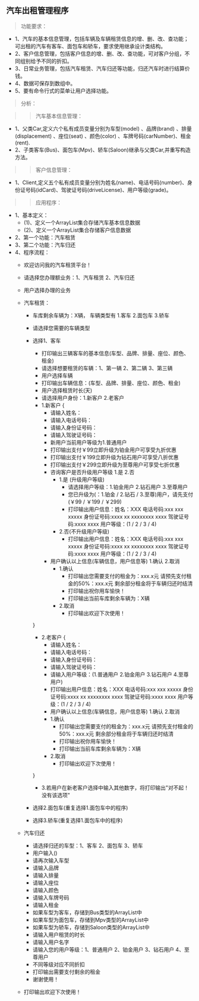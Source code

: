 ## 汽车出租管理程序
>功能要求：
- 1、汽车的基本信息管理，包括车辆及车辆租赁信息的增、删、改、查功能；可出租的汽车有客车、面包车和轿车，要求使用继承设计类结构。
- 2、客户信息管理，包括客户信息的增、删、改、查功能，可对客户分组，不同组别给予不同的折扣。
- 3、日常业务管理，包括汽车租赁、汽车归还等功能，归还汽车时进行结算价钱。
- 4、数据可保存到数组中。
- 5、要有命令行式的菜单让用户选择功能。

>分析：

>>汽车基本信息管理：
- 1、父类Car,定义六个私有成员变量分别为车型(model) 、品牌(brand) 、排量(displacement) 、座位(seat) 、颜色(color) 、车牌号码(carNumber)、租金(rent).
- 2、子类客车(Bus)、面包车(Mpv)、轿车(Saloon)继承与父类Car,并重写构造方法。

>>客户信息管理：
- 1、Client,定义五个私有成员变量分别为姓名(name)、电话号码(number)、身份证号码(idCard)、驾驶证号码(driveLicense)、用户等级(grade)。

>>应用程序：
- 1、基本定义：
    - (1)、定义一个ArrayList集合存储汽车基本信息数据
    - (2)、定义一个ArrayList集合存储客户信息数据
- 2、第一个功能：汽车租赁
- 3、第二个功能：汽车归还
- 4、程序流程：
    - 欢迎访问我的汽车租赁平台！
    - 请选择您办理额业务：1、汽车租赁 2、汽车归还
    - 用户选择办理的业务
    - 汽车租赁：
        - 车库剩余车辆为：X辆， 车辆类型有 1.客车 2.面包车 3.轿车
        - 请选择您需要的车辆类型          
        - 选择1、客车
            - 打印输出三辆客车的基本信息(车型、品牌、排量、座位、颜色、租金)
            - 请选择想要租赁的车辆：1、第一辆 2、第二辆 3、第三辆
            - 用户选择车辆 
            - 打印输出车辆信息：(车型、品牌、排量、座位、颜色、租金)
            - 用户选择租赁时长(天)
            - 请选择用户身份：1.新客户 2.老客户
            - 1.新客户 {
                - 请输入姓名：
                - 请输入电话号码：
                - 请输入身份证号码：
                - 请输入驾驶证号码：
                - 新用户当前用户等级为1.普通用户
                - 打印输出支付￥99立即升级为铂金用户可享受九折优惠
                - 打印输出支付￥199立即升级为钻石用户可享受八折优惠
                - 打印输出支付￥299立即升级为至尊用户可享受七折优惠
                - 咨询客户是否升级用户等级 1.是 2.否
                    - 1.是 (升级用户等级)
                        - 请选择用户等级：1.铂金用户 2.钻石用户 3.至尊用户  
                        - 您已升级为(：1.铂金 / 2.钻石 / 3.至尊)用户，请先支付(￥99 / ￥199 / ￥299)
                        - 打印输出用户信息：姓名：XXX 电话号码:xxx xxx xxxxx 身份证号码:xxxx xx xxxxxxxx xxxx 驾驶证号码:xxxx xxxx 用户等级：(1 / 2 / 3 / 4)
                    - 2.否(不升级用户等级)
                        - 打印输出用户信息：姓名：XXX 电话号码:xxx xxx xxxxx 身份证号码:xxxx xx xxxxxxxx xxxx 驾驶证号码:xxxx xxxx 用户等级：(1 / 2 / 3 / 4)
                - 用户确认以上信息(车辆信息，用户信息等) 1.确认 2.取消
                    - 1.确认
                        - 打印输出您需要支付的租金为：xxx.x元 请预先支付租金的50%：xxx.x元 剩余部分租金将于车辆归还时结清
                        - 打印输出祝你用车愉快！
                        - 打印输出当前车库剩余车辆为：X辆
                    - 2.取消
                        - 打印输出欢迎下次使用！

            }
            - 2.老客户 {
                - 请输入姓名：
                - 请输入电话号码：
                - 请输入身份证号码：
                - 请输入驾驶证号码：
                - 请输入用户等级：(1.普通用户 2.铂金用户 3.钻石用户 4.至尊用户)
                - 打印输出用户信息：姓名：XXX 电话号码:xxx xxx xxxxx 身份证号码:xxxx xx xxxxxxxx xxxx 驾驶证号码:xxxx xxxx 用户等级：(1 / 2 / 3 / 4)
                - 用户确认以上信息(车辆信息，用户信息等) 1.确认 2.取消
                - 1.确认
                    - 打印输出您需要支付的租金为：xxx.x元 请预先支付租金的50%：xxx.x元 剩余部分租金将于车辆归还时结清
                    - 打印输出祝你用车愉快！
                    - 打印输出当前车库剩余车辆为：X辆
                - 2.取消
                    - 打印输出欢迎下次使用！

            }
            - 3.若用户在新老客户选择中输入其他数字，将打印输出"对不起！没有该选项"
        - 选择2.面包车(重复选择1.面包车中的程序)
        - 选择3.轿车(重复选择1.面包车中的程序)
    - 汽车归还
        - 请选择归还的车型：1、客车 2、面包车 3、轿车
        - 用户输入()
        - 请再次输入车型
        - 请输入品牌
        - 请输入排量
        - 请输入座位
        - 请输入颜色
        - 请输入车牌号码
        - 请输入租金
        - 如果车型为客车，存储到Bus类型的ArrayList中
        - 如果车型为面包车，存储到Mpv类型的ArrayList中
        - 如果车型为轿车，存储到Saloon类型的ArrayList中
        - 请输入用户租赁的时长
        - 请输入用户名字
        - 请输入您的用户等级：1、普通用户 2、铂金用户  3、钻石用户  4、至尊用户
        - 不同等级对应不同折扣
        - 打印输出需要支付剩余的租金
        - 谢谢使用！

    - 打印输出欢迎下次使用！